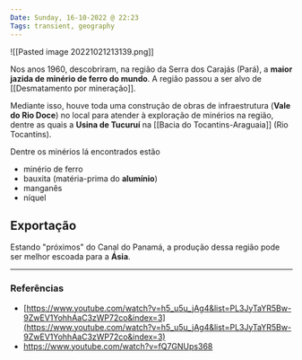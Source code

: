 ```yaml
---
Date: Sunday, 16-10-2022 @ 22:23
Tags: transient, geography
---
```

![[Pasted image 20221021213139.png]] 

Nos anos 1960, descobriram, na região da Serra dos Carajás (Pará), a **maior jazida de minério de ferro do mundo**. A região passou a ser alvo de [[Desmatamento por mineração]].

Mediante isso, houve toda uma construção de obras de infraestrutura (**Vale do Rio Doce**) no local para atender à exploração de minérios na região, dentre as quais a **Usina de Tucuruí** na [[Bacia do Tocantins-Araguaia]] (Rio Tocantins). 

Dentre os minérios lá encontrados estão
- minério de ferro
- bauxita (matéria-prima do **alumínio**)
- manganês
- níquel

## Exportação
Estando "próximos" do Canal do Panamá, a produção dessa região pode ser melhor escoada para a **Ásia**. 

---
### Referências
- [https://www.youtube.com/watch?v=h5_u5u_jAg4&list=PL3JyTaYR5Bw-9ZwEV1YohhAaC3zWP72co&index=3](https://www.youtube.com/watch?v=h5_u5u_jAg4&list=PL3JyTaYR5Bw-9ZwEV1YohhAaC3zWP72co&index=3)
- https://www.youtube.com/watch?v=fQ7GNUps368
